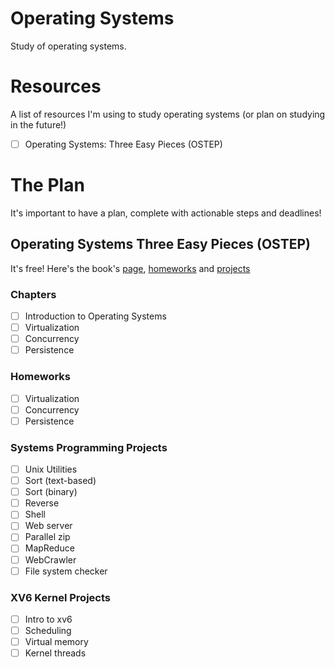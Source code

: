# Operating Systems
Study of operating systems.

# Resources
A list of resources I'm using to study operating systems (or plan on studying in the future!)

- [ ] Operating Systems: Three Easy Pieces (OSTEP)

# The Plan
It's important to have a plan, complete with actionable steps and deadlines!

## Operating Systems Three Easy Pieces (OSTEP)
It's free! Here's the book's [page](https://pages.cs.wisc.edu/~remzi/OSTEP/#homework), [homeworks](https://pages.cs.wisc.edu/~remzi/OSTEP/Homework/homework.html) and [projects](https://github.com/remzi-arpacidusseau/ostep-projects)

### Chapters
- [ ] Introduction to Operating Systems
- [ ] Virtualization
- [ ] Concurrency
- [ ] Persistence

### Homeworks
- [ ] Virtualization
- [ ] Concurrency
- [ ] Persistence

### Systems Programming Projects
- [ ] Unix Utilities
- [ ] Sort (text-based)
- [ ] Sort (binary)
- [ ] Reverse
- [ ] Shell
- [ ] Web server
- [ ] Parallel zip
- [ ] MapReduce
- [ ] WebCrawler
- [ ] File system checker

### XV6 Kernel Projects
- [ ] Intro to xv6
- [ ] Scheduling
- [ ] Virtual memory
- [ ] Kernel threads
